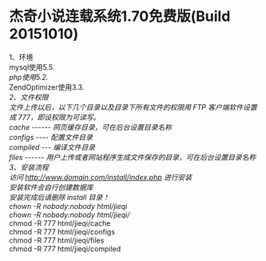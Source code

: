 # 杰奇小说连载系统1.70免费版(Build 20151010)<br/>
1、环境<br/>
mysql使用5.5.*<br/>
php使用5.2.*<br/>
ZendOptimizer使用3.3.*<br/>
2、文件权限<br/>
文件上传以后，以下几个目录以及目录下所有文件的权限用 FTP 客户端软件设置成 777，即设权限为可读写。<br/>
cache ------ 网页缓存目录，可在后台设置目录名称<br/>
configs ---- 配置文件目录<br/>
compiled --- 编译文件目录<br/>
files ------ 用户上传或者网站程序生成文件保存的目录，可在后台设置目录名称<br/>
3、安装流程<br/>
访问 http://www.domain.com/install/index.php 进行安装<br/>
安装软件会自行创建数据库<br/>
安装完成后请删除 install 目录！<br/>
chown -R nobody:nobody html/jieqi<br/>
chown -R nobody:nobody html/jieqi/*<br/>
chmod -R 777 html/jieqi/cache<br/>
chmod -R 777 html/jieqi/configs<br/>
chmod -R 777 html/jieqi/files<br/>
chmod -R 777 html/jieqi/compiled<br/>
